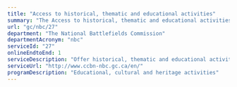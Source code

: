 ```yaml
---
title: "Access to historical, thematic and educational activities"
summary: "The Access to historical, thematic and educational activities service from The National Battlefields Commission is available end-to-end online, according to the GC Service Inventory."
url: "gc/nbc/27"
department: "The National Battlefields Commission"
departmentAcronym: "nbc"
serviceId: "27"
onlineEndtoEnd: 1
serviceDescription: "Offer historical, thematic and educational activities, as well as special activities and thematic days for different clienteles (community, group and individual)"
serviceUrl: "http://www.ccbn-nbc.gc.ca/en/"
programDescription: "Educational, cultural and heritage activities"
---
```

